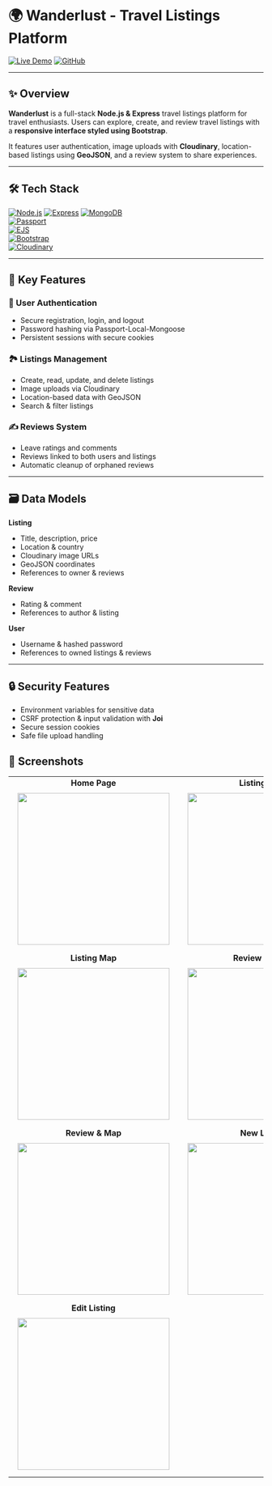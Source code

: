 # 🌍 Wanderlust - Travel Listings Platform

[![Live Demo](https://img.shields.io/badge/Live-Demo-blue)](https://wander-lust-90sw.onrender.com/listings) 
[![GitHub](https://img.shields.io/badge/GitHub-Repo-black?logo=github)](https://github.com/rakesh-mahapatro-456/wander-Lust)

---

## ✨ Overview

**Wanderlust** is a full-stack **Node.js & Express** travel listings platform for travel enthusiasts. Users can explore, create, and review travel listings with a **responsive interface styled using Bootstrap**.  

It features user authentication, image uploads with **Cloudinary**, location-based listings using **GeoJSON**, and a review system to share experiences.

---

## 🛠 Tech Stack

[![Node.js](https://img.shields.io/badge/Node.js-339933?logo=node.js&logoColor=white)](https://nodejs.org/) 
[![Express](https://img.shields.io/badge/Express-000000?logo=express&logoColor=white)](https://expressjs.com/) 
[![MongoDB](https://img.shields.io/badge/MongoDB-47A248?logo=mongodb&logoColor=white)](https://www.mongodb.com/)  
[![Passport](https://img.shields.io/badge/Passport.js-34E1B4?logo=passport.js&logoColor=white)](http://www.passportjs.org/)  
[![EJS](https://img.shields.io/badge/EJS-611f69?logo=ejs&logoColor=white)](https://ejs.co/)  
[![Bootstrap](https://img.shields.io/badge/Bootstrap-563d7c?logo=bootstrap&logoColor=white)](https://getbootstrap.com/)  
[![Cloudinary](https://img.shields.io/badge/Cloudinary-0033cc?logo=cloudinary&logoColor=white)](https://cloudinary.com/)

---

## 🌟 Key Features

### 🔐 User Authentication
- Secure registration, login, and logout  
- Password hashing via Passport-Local-Mongoose  
- Persistent sessions with secure cookies  

### 🏞 Listings Management
- Create, read, update, and delete listings  
- Image uploads via Cloudinary  
- Location-based data with GeoJSON  
- Search & filter listings  

### ✍️ Reviews System
- Leave ratings and comments  
- Reviews linked to both users and listings  
- Automatic cleanup of orphaned reviews  

---

## 🗃 Data Models

**Listing**
- Title, description, price  
- Location & country  
- Cloudinary image URLs  
- GeoJSON coordinates  
- References to owner & reviews  

**Review**
- Rating & comment  
- References to author & listing  

**User**
- Username & hashed password  
- References to owned listings & reviews  

---

## 🔒 Security Features
- Environment variables for sensitive data  
- CSRF protection & input validation with **Joi**  
- Secure session cookies  
- Safe file upload handling  


## 📸 Screenshots

<div align="center">

<table>
  <tr>
    <td align="center">
      <b>Home Page</b><br>
      <img src="<https://res.cloudinary.com/dqz5xgr5v/image/upload/v1755253144/Screenshot_2025-08-15_at_15.31.26_l0mrrn.png>)" width="300" style="margin:10px"/>
    </td>
    <td align="center">
      <b>Listing Page</b><br>
      <img src="https://res.cloudinary.com/dqz5xgr5v/image/upload/v1755253146/Screenshot_2025-08-15_at_15.31.37_gbw3hk.png" width="300" style="margin:10px"/>
    </td>
  </tr>
  <tr>
    <td align="center">
      <b>Listing Map</b><br>
      <img src="https://res.cloudinary.com/dqz5xgr5v/image/upload/v1755253146/Screenshot_2025-08-15_at_15.31.57_rlj7pw.png" width="300" style="margin:10px"/>
    </td>
    <td align="center">
      <b>Review Section</b><br>
      <img src="https://res.cloudinary.com/dqz5xgr5v/image/upload/v1755253143/Screenshot_2025-08-15_at_15.44.33_vovlhe.png" width="300" style="margin:10px"/>
    </td>
  </tr>
  <tr>
    <td align="center">
      <b>Review & Map</b><br>
      <img src="https://res.cloudinary.com/dqz5xgr5v/image/upload/v1755253151/Screenshot_2025-08-15_at_15.44.51_w9upey.png" width="300" style="margin:10px"/>
    </td>
    <td align="center">
      <b>New Listing</b><br>
      <img src="https://res.cloudinary.com/dqz5xgr5v/image/upload/v1755253147/Screenshot_2025-08-15_at_15.42.43_xihets.png" width="300" style="margin:10px"/>
    </td>
  </tr>
  <tr>
    <td align="center">
      <b>Edit Listing</b><br>
      <img src="https://res.cloudinary.com/dqz5xgr5v/image/upload/v1755253144/Screenshot_2025-08-15_at_15.43.54_qlyn8j.png" width="300" style="margin:10px"/>
    </td>
    <td></td>
  </tr>
</table>

</div>
